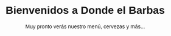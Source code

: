 <!DOCTYPE html>
<html lang="es">
<head>
  <meta charset="UTF-8" />
  <meta name="viewport" content="width=device-width, initial-scale=1.0" />
  <title>Donde el Barbas</title>
</head>
<body style="font-family: sans-serif; text-align: center; padding: 2rem;">
  <h1>Bienvenidos a Donde el Barbas</h1>
  <p>Muy pronto verás nuestro menú, cervezas y más...</p>
</body>
</html>
